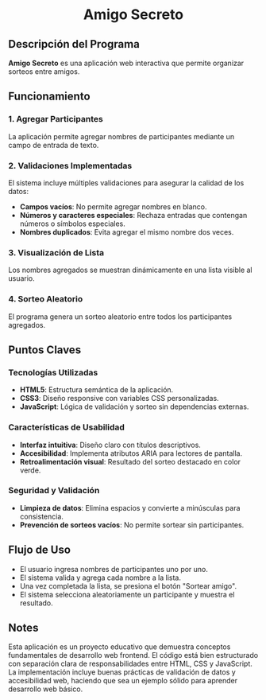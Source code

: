 <h1 align="center"> Amigo Secreto </h1>

## Descripción del Programa

**Amigo Secreto** es una aplicación web interactiva que permite organizar sorteos entre amigos.

## Funcionamiento

### 1. Agregar Participantes
La aplicación permite agregar nombres de participantes mediante un campo de entrada de texto.

### 2. Validaciones Implementadas
El sistema incluye múltiples validaciones para asegurar la calidad de los datos:
- **Campos vacíos**: No permite agregar nombres en blanco.
- **Números y caracteres especiales**: Rechaza entradas que contengan números o símbolos especiales.
- **Nombres duplicados**: Evita agregar el mismo nombre dos veces.

### 3. Visualización de Lista
Los nombres agregados se muestran dinámicamente en una lista visible al usuario.

### 4. Sorteo Aleatorio
El programa genera un sorteo aleatorio entre todos los participantes agregados.

## Puntos Claves

### Tecnologías Utilizadas
- **HTML5**: Estructura semántica de la aplicación.
- **CSS3**: Diseño responsive con variables CSS personalizadas.
- **JavaScript**: Lógica de validación y sorteo sin dependencias externas.

### Características de Usabilidad
- **Interfaz intuitiva**: Diseño claro con títulos descriptivos.
- **Accesibilidad**: Implementa atributos ARIA para lectores de pantalla.
- **Retroalimentación visual**: Resultado del sorteo destacado en color verde. 

### Seguridad y Validación
- **Limpieza de datos**: Elimina espacios y convierte a minúsculas para consistencia.
- **Prevención de sorteos vacíos**: No permite sortear sin participantes.

## Flujo de Uso
- El usuario ingresa nombres de participantes uno por uno.
- El sistema valida y agrega cada nombre a la lista.
- Una vez completada la lista, se presiona el botón "Sortear amigo".
- El sistema selecciona aleatoriamente un participante y muestra el resultado.

## Notes

Esta aplicación es un proyecto educativo que demuestra conceptos fundamentales de desarrollo web frontend. El código está bien estructurado con separación clara de responsabilidades entre HTML, CSS y JavaScript. La implementación incluye buenas prácticas de validación de datos y accesibilidad web, haciendo que sea un ejemplo sólido para aprender desarrollo web básico.


